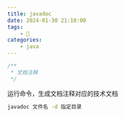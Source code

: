 ```yaml
---
title: javadoc
date: 2024-01-30 21:10:00
tags:
    - 🌟
categories:
	- java
---
```


```java
/**
 * 文档注释
 */
```

运行命令，生成文档注释对应的技术文档
```bash
javadoc 文件名 -d 指定目录
```